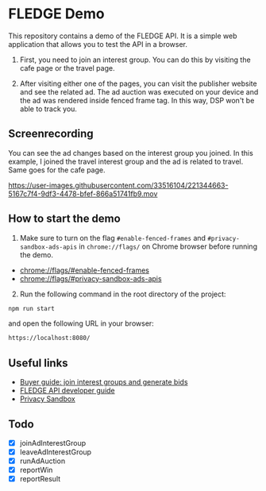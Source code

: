 # FLEDGE Demo
This repository contains a demo of the FLEDGE API. It is a simple web application that allows you to test the API in a browser.

1. First, you need to join an interest group. You can do this by visiting the cafe page or the travel page.

2. After visiting either one of the pages, you can visit the publisher website and see the related ad. The ad auction was executed on your device and the ad was rendered inside fenced frame tag. In this way, DSP won't be able to track you.

## Screenrecording
You can see the ad changes based on the interest group you joined. In this example, I joined the travel interest group and the ad is related to travel. Same goes for the cafe page.

https://user-images.githubusercontent.com/33516104/221344663-5167c7f4-9df3-4478-bfef-866a51741fb9.mov


## How to start the demo
1. Make sure to turn on the flag `#enable-fenced-frames` and `#privacy-sandbox-ads-apis` in `chrome://flags/` on Chrome browser before running the demo. 
- [chrome://flags/#enable-fenced-frames](chrome://flags/#enable-fenced-frames)
- [chrome://flags/#privacy-sandbox-ads-apis](chrome://flags/#privacy-sandbox-ads-apis)


2. Run the following command in the root directory of the project:
```sh
npm run start
```
and open the following URL in your browser:
```sh
https://localhost:8080/
```

## Useful links
- [Buyer guide: join interest groups and generate bids](https://developer.chrome.com/docs/privacy-sandbox/fledge-api/interest-groups/)
- [FLEDGE API developer guide](https://developer.chrome.com/en/blog/fledge-api/)
- [Privacy Sandbox](https://www.chromium.org/Home/chromium-privacy/privacy-sandbox)

## Todo
- [x] joinAdInterestGroup
- [x] leaveAdInterestGroup
- [x] runAdAuction
- [x] reportWin
- [x] reportResult

